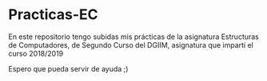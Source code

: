 # Practicas-EC
En este repositorio tengo subidas mis prácticas de la asignatura Estructuras de Computadores, de Segundo Curso del DGIIM, asignatura que impartí el curso 2018/2019

Espero que pueda servir de ayuda ;)
